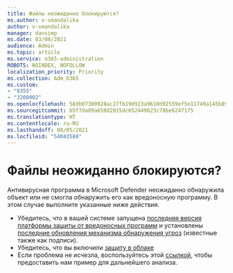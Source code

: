 ```yaml
---
title: Файлы неожиданно блокируются?
ms.author: v-smandalika
author: v-smandalika
manager: dansimp
ms.date: 03/08/2021
audience: Admin
ms.topic: article
ms.service: o365-administration
ROBOTS: NOINDEX, NOFOLLOW
localization_priority: Priority
ms.collection: Adm_O365
ms.custom:
- "9355"
- "3200002"
ms.openlocfilehash: 58db07300928ac27fb19d923a9610d92559ef5e11749a145b890d774c5911bb1
ms.sourcegitcommit: b5f7da89a650d2915dc652449623c78be6247175
ms.translationtype: HT
ms.contentlocale: ru-RU
ms.lasthandoff: 08/05/2021
ms.locfileid: "54043588"
---
```

# <a name="files-are-being-blocked-unexpectedly"></a>Файлы неожиданно блокируются?

Антивирусная программа в Microsoft Defender неожиданно обнаружила объект или не смогла обнаружить его как вредоносную программу. В этом случае выполните указанные ниже действия.

- Убедитесь, что в вашей системе запущена [последняя версия платформы защиты от вредоносных программ](https://docs.microsoft.com/windows/security/threat-protection/microsoft-defender-antivirus/manage-updates-baselines-microsoft-defender-antivirus) и установлены [последние обновления механизма обнаружения угроз](https://www.microsoft.com/security/encyclopedia/adlpackages.aspx) (известные также как подписи).
- Убедитесь, что вы включили [защиту в облаке](https://docs.microsoft.com/windows/security/threat-protection/microsoft-defender-antivirus/enable-cloud-protection-microsoft-defender-antivirus)
- Если проблема не исчезла, воспользуйтесь этой [ссылкой](https://www.microsoft.com/wdsi/filesubmission), чтобы предоставить нам пример для дальнейшего анализа.
